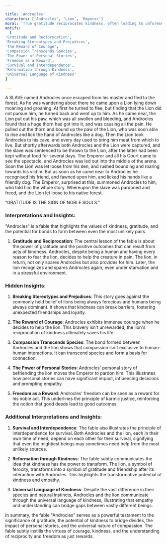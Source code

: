 ```yaml
---

title: 'Androcles'
characters: ['Androcles', 'Lion', 'Emperor']
moral: 'True gratitude reciprocates kindness, often leading to unforeseen rewards.'
motifs:
  [
'Gratitude and Reciprocation',
'Breaking Stereotypes and Prejudices',
'The Reward of Courage',
'Compassion Transcends Species',
'The Power of Personal Stories',
'Freedom as a Reward',
'Survival and Interdependence',
'Reformation through Kindness',
'Universal Language of Kindness'
]

---
```


A SLAVE named Androcles once escaped from his master and fled to the forest. As he was wandering about there he came upon a Lion lying down moaning and groaning. At first he turned to flee, but finding that the Lion did not pursue him, he turned back and went up to him. As he came near, the Lion put out his paw, which was all swollen and bleeding, and Androcles found that a huge thorn had got into it, and was causing all the pain. He pulled out the thorn and bound up the paw of the Lion, who was soon able to rise and lick the hand of Androcles like a dog. Then the Lion took Androcles to his cave, and every day used to bring him meat from which to live. But shortly afterwards both Androcles and the Lion were captured, and the slave was sentenced to be thrown to the Lion, after the latter had been kept without food for several days. The Emperor and all his Court came to see the spectacle, and Androcles was led out into the middle of the arena. Soon the Lion was let loose from his den, and rushed bounding and roaring towards his victim. But as soon as he came near to Androcles he recognised his friend, and fawned upon him, and licked his hands like a friendly dog. The Emperor, surprised at this, summoned Androcles to him, who told him the whole story. Whereupon the slave was pardoned and freed, and the Lion let loose to his native forest.

“GRATITUDE IS THE SIGN OF NOBLE SOULS.”

### Interpretations and Insights:

"Androcles" is a fable that highlights the values of kindness, gratitude, and the potential for bonds to form between even the most unlikely pairs.

1. **Gratitude and Reciprocation**: The central lesson of the fable is about the power of gratitude and the positive outcomes that can result from acts of kindness. Androcles, despite being a human and having every reason to fear the lion, decides to help the creature in pain. The lion, in return, not only spares Androcles but also provides for him. Later, the lion recognizes and spares Androcles again, even under starvation and in a stressful environment.

### Hidden Insights:

1. **Breaking Stereotypes and Prejudices**: This story goes against the commonly held belief of lions being always ferocious and humans being always dominant. It shows that kindness can break barriers, fostering unexpected friendships and loyalty.

2. **The Reward of Courage**: Androcles exhibits immense courage when he decides to help the lion. This bravery isn't unrewarded; the lion's reciprocation of kindness ultimately saves his life.

3. **Compassion Transcends Species**: The bond formed between Androcles and the lion shows that compassion isn't exclusive to human-human interactions. It can transcend species and form a basis for connection.

4. **The Power of Personal Stories**: Androcles' personal story of befriending the lion moves the Emperor to pardon him. This illustrates how personal stories can have significant impact, influencing decisions and prompting empathy.

5. **Freedom as a Reward**: Androcles' freedom can be seen as a reward for his noble act. This underlines the principle of karmic justice, reinforcing the notion that good deeds lead to good outcomes.

### Additional Interpretations and Insights:

1. **Survival and Interdependence**: The fable also illustrates the principle of interdependence for survival. Both Androcles and the lion, each in their own time of need, depend on each other for their survival, signifying that even the mightiest beings may sometimes need help from the most unlikely sources.

2. **Reformation through Kindness**: The fable subtly communicates the idea that kindness has the power to transform. The lion, a symbol of ferocity, transforms into a symbol of gratitude and friendship after its interaction with Androcles. This highlights the transformative potential of kindness and empathy.

3. **Universal Language of Kindness**: Despite the vast difference in their species and natural instincts, Androcles and the lion communicate through the universal language of kindness, illustrating that empathy and understanding can bridge gaps between vastly different beings.

In summary, the fable "Androcles" serves as a powerful testament to the significance of gratitude, the potential of kindness to bridge divides, the impact of personal stories, and the universal nature of compassion. The fable subtly instills the virtues of courage, kindness, and the understanding of reciprocity and freedom as just rewards.
